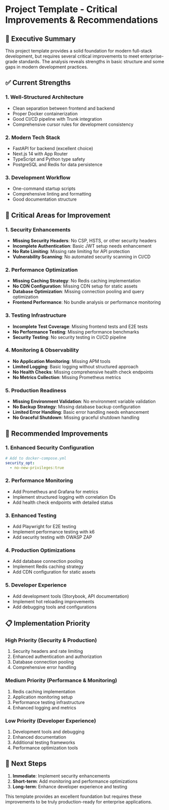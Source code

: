 # Project Template - Critical Improvements & Recommendations

## 🎯 **Executive Summary**

This project template provides a solid foundation for modern full-stack development, but requires several critical improvements to meet enterprise-grade standards. The analysis reveals strengths in basic structure and some gaps in modern development practices.

## ✅ **Current Strengths**

### **1. Well-Structured Architecture**

- Clean separation between frontend and backend
- Proper Docker containerization
- Good CI/CD pipeline with Trunk integration
- Comprehensive cursor rules for development consistency

### **2. Modern Tech Stack**

- FastAPI for backend (excellent choice)
- Next.js 14 with App Router
- TypeScript and Python type safety
- PostgreSQL and Redis for data persistence

### **3. Development Workflow**

- One-command startup scripts
- Comprehensive linting and formatting
- Good documentation structure

## 🚨 **Critical Areas for Improvement**

### **1. Security Enhancements**

- **Missing Security Headers**: No CSP, HSTS, or other security headers
- **Incomplete Authentication**: Basic JWT setup needs enhancement
- **No Rate Limiting**: Missing rate limiting for API protection
- **Vulnerability Scanning**: No automated security scanning in CI/CD

### **2. Performance Optimization**

- **Missing Caching Strategy**: No Redis caching implementation
- **No CDN Configuration**: Missing CDN setup for static assets
- **Database Optimization**: Missing connection pooling and query optimization
- **Frontend Performance**: No bundle analysis or performance monitoring

### **3. Testing Infrastructure**

- **Incomplete Test Coverage**: Missing frontend tests and E2E tests
- **No Performance Testing**: Missing performance benchmarks
- **Security Testing**: No security testing in CI/CD pipeline

### **4. Monitoring & Observability**

- **No Application Monitoring**: Missing APM tools
- **Limited Logging**: Basic logging without structured approach
- **No Health Checks**: Missing comprehensive health check endpoints
- **No Metrics Collection**: Missing Prometheus metrics

### **5. Production Readiness**

- **Missing Environment Validation**: No environment variable validation
- **No Backup Strategy**: Missing database backup configuration
- **Limited Error Handling**: Basic error handling needs enhancement
- **No Graceful Shutdown**: Missing graceful shutdown handling

## 🔧 **Recommended Improvements**

### **1. Enhanced Security Configuration**

```yaml
# Add to docker-compose.yml
security_opt:
  - no-new-privileges:true
```

### **2. Performance Monitoring**

- Add Prometheus and Grafana for metrics
- Implement structured logging with correlation IDs
- Add health check endpoints with detailed status

### **3. Enhanced Testing**

- Add Playwright for E2E testing
- Implement performance testing with k6
- Add security testing with OWASP ZAP

### **4. Production Optimizations**

- Add database connection pooling
- Implement Redis caching strategy
- Add CDN configuration for static assets

### **5. Developer Experience**

- Add development tools (Storybook, API documentation)
- Implement hot reloading improvements
- Add debugging tools and configurations

## 📋 **Implementation Priority**

### **High Priority (Security & Production)**

1. Security headers and rate limiting
2. Enhanced authentication and authorization
3. Database connection pooling
4. Comprehensive error handling

### **Medium Priority (Performance & Monitoring)**

1. Redis caching implementation
2. Application monitoring setup
3. Performance testing infrastructure
4. Enhanced logging and metrics

### **Low Priority (Developer Experience)**

1. Development tools and debugging
2. Enhanced documentation
3. Additional testing frameworks
4. Performance optimization tools

## 🚀 **Next Steps**

1. **Immediate**: Implement security enhancements
2. **Short-term**: Add monitoring and performance optimizations
3. **Long-term**: Enhance developer experience and testing

This template provides an excellent foundation but requires these improvements to be truly production-ready for enterprise applications.
